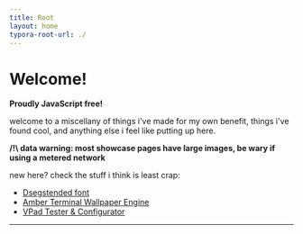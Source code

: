 ```yaml
---
title: Root
layout: home
typora-root-url: ./
---
```


# Welcome!

**Proudly JavaScript free!**

welcome to a miscellany of things i've made for my own benefit, things i've found cool, and anything else i feel like putting up here.

**/!\ data warning: most showcase pages have large images, be wary if using a metered network**

new here? check the stuff i think is least crap:

* [Dsegstended font](/other/fonts#dsegstended)
* [Amber Terminal Wallpaper Engine](/desktops/wpengine#amber-dec-terminal)
* [VPad Tester & Configurator](/utilities/ps-vita#vpad-tester--configurator)

---

<div id="stadt-logo">
	<style>
		#stadt-logo {
			width: min-content;
			margin-inline: auto;
		}
		#stadt-logo > a {
			text-decoration: none;
		}
		#stadt-logo span {
			text-decoration: underline wavy;
			margin-inline: auto;
		}
		#stadt-logo pre {
			width: min-content;
			/* because otherwise it inherits, but the after element doesn't - what the fuck? */
			font-family: inherit;
		}

		#stadt-logo pre::after {
			content: "~~~~~~~~~~~~~~~~~~~~~~~~~~~~~~~~~~~~~~~~~~~~~~~";
			display: block;
		}
		#stadt-logo:hover pre::after,
		#stadt-logo:focus-within pre::after {
			content: '"""""""""""""""""""""""""""""""""""""""""""""""';
		}
		#stadt-logo:hover span,
		#stadt-logo:focus-within span {
			text-decoration-style: dotted;
		}
	</style>
	<a href="/stadt/">
		<span>Come Visit</span>
		<pre><code> _______,             ___               _,
'  || '|| _   ___    (( `' ,|_  ___   __|| ,|_
   ||  ||'|| //_\)    `\\\'||~ '_)|| // ||'||~
  _||__||_||_\\__,   \\_// `l, ((_||_\\_||_`l, </code></pre>
	</a>
</div>

---

i'm very good at not finishing things, so expect this site to be a continual work in progress...

this site should be perfectly usable on line mode browsers (tested on lynx). if it has accessibility issues, please let me know: i'm not so good at that sort of thing, so would like to be told if/how to improve.

<small class="weak">(text will look blurry in webkit browsers, due to the fact that they use subpixel antialiasing by default. i'm afraid there's nothing i can do to fix this, as far as i know. vive la fox)</small>

<!-- /?\ ztodo limit post list to a few posts, add an archive page -->

<!-- fix contents/intro formatting -->

